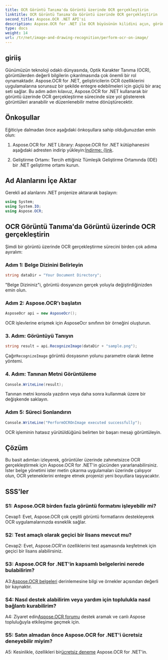 ```yaml
---
title: OCR Görüntü Tanıma'da Görüntü üzerinde OCR gerçekleştirin
linktitle: OCR Görüntü Tanıma'da Görüntü üzerinde OCR gerçekleştirin
second_title: Aspose.OCR .NET API'si
description: Aspose.OCR for .NET ile OCR büyüsünün kilidini açın, görüntülerden zahmetsizce metin çıkarın. Sorunsuz entegrasyon için öğreticiyi keşfedin.
type: docs
weight: 14
url: /tr/net/image-and-drawing-recognition/perform-ocr-on-image/
---
```

## giriiş

Günümüzün teknoloji odaklı dünyasında, Optik Karakter Tanıma (OCR), görüntülerden değerli bilgilerin çıkarılmasında çok önemli bir rol oynamaktadır. Aspose.OCR for .NET, geliştiricilerin OCR özelliklerini uygulamalarına sorunsuz bir şekilde entegre edebilmeleri için güçlü bir araç seti sağlar. Bu adım adım kılavuz, Aspose.OCR for .NET kullanarak bir görüntü üzerinde OCR gerçekleştirme sürecinde size yol göstererek görüntüleri aranabilir ve düzenlenebilir metne dönüştürecektir.

## Önkoşullar

Eğiticiye dalmadan önce aşağıdaki önkoşullara sahip olduğunuzdan emin olun:

1.  Aspose.OCR for .NET Library: Aspose.OCR for .NET kütüphanesini aşağıdaki adresten indirip yükleyin:[İndirme: {link](https://releases.aspose.com/ocr/net/).

2. Geliştirme Ortamı: Tercih ettiğiniz Tümleşik Geliştirme Ortamında (IDE) bir .NET geliştirme ortamı kurun.

## Ad Alanlarını İçe Aktar

Gerekli ad alanlarını .NET projenize aktararak başlayın:

```csharp
using System;
using System.IO;
using Aspose.OCR;
```

## OCR Görüntü Tanıma'da Görüntü üzerinde OCR gerçekleştirin

Şimdi bir görüntü üzerinde OCR gerçekleştirme sürecini birden çok adıma ayıralım:

### Adım 1: Belge Dizinini Belirleyin

```csharp
string dataDir = "Your Document Directory";
```

"Belge Dizininiz"i, görüntü dosyanızın gerçek yoluyla değiştirdiğinizden emin olun.

### Adım 2: Aspose.OCR'ı başlatın

```csharp
AsposeOcr api = new AsposeOcr();
```

OCR işlevlerine erişmek için AsposeOcr sınıfının bir örneğini oluşturun.

### 3. Adım: Görüntüyü Tanıyın

```csharp
string result = api.RecognizeImage(dataDir + "sample.png");
```

 Çağır`RecognizeImage` görüntü dosyasının yolunu parametre olarak iletme yöntemi.

### 4. Adım: Tanınan Metni Görüntüleme

```csharp
Console.WriteLine(result);
```

Tanınan metni konsola yazdırın veya daha sonra kullanmak üzere bir değişkende saklayın.

### Adım 5: Süreci Sonlandırın

```csharp
Console.WriteLine("PerformOCROnImage executed successfully");
```

OCR işleminin hatasız yürütüldüğünü belirten bir başarı mesajı görüntüleyin.

## Çözüm

Bu basit adımları izleyerek, görüntüler üzerinde zahmetsizce OCR gerçekleştirmek için Aspose.OCR for .NET'in gücünden yararlanabilirsiniz. İster belge yönetimi ister metin çıkarma uygulamaları üzerinde çalışıyor olun, OCR yeteneklerini entegre etmek projenizi yeni boyutlara taşıyacaktır.

## SSS'ler

### S1: Aspose.OCR birden fazla görüntü formatını işleyebilir mi?

Cevap1: Evet, Aspose.OCR çok çeşitli görüntü formatlarını destekleyerek OCR uygulamalarınızda esneklik sağlar.

### S2: Test amaçlı olarak geçici bir lisans mevcut mu?

Cevap2: Evet, Aspose.OCR'ın özelliklerini test aşamasında keşfetmek için geçici bir lisans alabilirsiniz.

### S3: Aspose.OCR for .NET'in kapsamlı belgelerini nerede bulabilirim?

 A3:[Aspose.OCR belgeleri](https://reference.aspose.com/ocr/net/) derinlemesine bilgi ve örnekler açısından değerli bir kaynaktır.

### S4: Nasıl destek alabilirim veya yardım için toplulukla nasıl bağlantı kurabilirim?

 A4: Ziyaret edin[Aspose.OCR forumu](https://forum.aspose.com/c/ocr/16) destek aramak ve canlı Aspose topluluğuyla etkileşime geçmek için.

### S5: Satın almadan önce Aspose.OCR for .NET'i ücretsiz deneyebilir miyim?

 A5: Kesinlikle, özellikleri bir[ücretsiz deneme](https://releases.aspose.com/) Aspose.OCR for .NET'in.